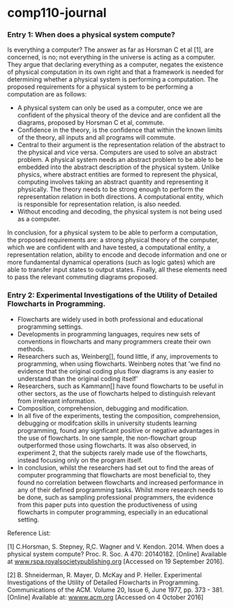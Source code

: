 # comp110-journal

<h3>Entry 1: When does a physical system compute?</h3>

Is everything a computer? The answer as far as Horsman C et al [1], are concerned, is no; not everything in the universe is acting as a computer.  They argue that declaring everything as a computer, negates the existence of physical computation in its own right and that a framework is needed for determining whether a physical system is performing a computation. The proposed requirements for a physical system to be performing a computation are as follows:

-	 A physical system can only be used as a computer, once we are confident of the physical theory of the device and are confident all the diagrams, proposed by Horsman C et al, commute. 
-	Confidence in the theory, is the confidence that within the known limits of the theory, all inputs and all programs will commute.
-	Central to their argument is the representation relation of the abstract to the physical and vice versa. Computers are used to solve an abstract problem. A physical system needs an abstract problem to be able to be embedded into the abstract description of the physical system. Unlike physics, where abstract entities are formed to represent the physical, computing involves taking an abstract quantity and representing it physically. The theory needs to be strong enough to perform the representation relation in both directions. A computational entity, which is responsible for representation relation, is also needed.
-	Without encoding and decoding, the physical system is not being used as a computer.

In conclusion, for a physical system to be able to perform a computation, the proposed requirements are: a strong physical theory of the computer, which we are confident with and have tested, a computational entity, a representation relation, ability to encode and decode information and one or more fundamental dynamical operations (such as logic gates) which are able to transfer input states to output states. Finally, all these elements need to pass the relevant commuting diagrams proposed.

<h3>Entry 2: Experimental Investigations of the Utility of Detailed Flowcharts in Programming.</h3>

- Flowcharts are widely used in both professional and educational programming settings.
- Developments in programming languages, requires new sets of conventions in flowcharts and many programmers
create their own methods.
- Researchers such as, Weinberg[], found little, if any, improvements to programming, when using flowcharts. Weinberg
notes that 'we find no evidence that the original coding plus flow diagrams is any easier to understand than the original
coding itself'
- Researchers, such as Kammann[] have found flowcharts to be useful in other sectors, as the use of flowcharts
helped to distinguish relevant from irrelevant information.
- Composition, comprehension, debugging and modification.
- In all five of the experiments, testing the composition, comprehension, debugging or modifcation skills in 
university students learning programming, found any signficant positive or negative advantages in the use of
flowcharts. In one sample, the non-flowchart group outperformed those using flowcharts. It was also observed, in experiment
2, that the subjects rarely made use of the flowcharts, instead focusing only on the program itself.
- In conclusion, whilst the researchers had set out to find the areas of computer programming that flowcharts are
most beneficial to, they found no correlation between flowcharts and increased performance in any of their defined
programming tasks. Whilst more research needs to be done, such as sampling professional programmers, the evidence 
from this paper puts into question the productiveness of using flowcharts in computer programming, especially in 
an educational setting.


Reference List:

[1] C.Horsman, S. Stepney, R,C. Wagner and V. Kendon. 2014. When does a physical system compute? Proc. R. Soc. A 470: 20140182. [Online] Available at <a href="www.dx.doi.org/10.1098/rspa.2014.0182">www.rspa.royalsocietypublishing.org</a> [Accessed on 19 September 2016].

[2] B. Shneiderman, R. Mayer, D. McKay and P. Heller. Experimental Investigations of the Utility of Detailed Flowcharts in Programming. Communications of the ACM. Volume 20, Issue 6, June 1977, pp. 373 - 381. [Online] Available at: <a href="http://delivery.acm.org.ezproxy.falmouth.ac.uk/10.1145/360000/359610/p373-shneiderman.pdf?ip=193.61.64.8&id=359610&acc=ACTIVE%20SERVICE&key=BF07A2EE685417C5%2EEAA225A8AB01C582%2E4D4702B0C3E38B35%2E4D4702B0C3E38B35&CFID=864543017&CFTOKEN=41903114&__acm__=1479060359_29217e13cfe7e195550b195869d67ecc">wwww.acm.org</a>  [Accessed on 4 October 2016]
